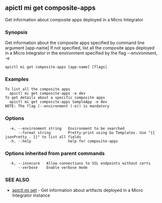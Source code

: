 ## apictl mi get composite-apps

Get information about composite apps deployed in a Micro Integrator

### Synopsis

Get information about the composite apps specified by command line argument [app-name]
If not specified, list all the composite apps deployed in a Micro Integrator in the environment specified by the flag --environment, -e

```
apictl mi get composite-apps [app-name] [flags]
```

### Examples

```
To list all the composite apps
  apictl mi get composite-apps -e dev
To get details about a specific composite apps
  apictl mi get composite-apps SampleApp -e dev
NOTE: The flag (--environment (-e)) is mandatory
```

### Options

```
  -e, --environment string   Environment to be searched
      --format string        Pretty-print using Go Templates. Use "{{ jsonPretty . }}" to list all fields
  -h, --help                 help for composite-apps
```

### Options inherited from parent commands

```
  -k, --insecure   Allow connections to SSL endpoints without certs
      --verbose    Enable verbose mode
```

### SEE ALSO

* [apictl mi get](apictl_mi_get.md)	 - Get information about artifacts deployed in a Micro Integrator instance


